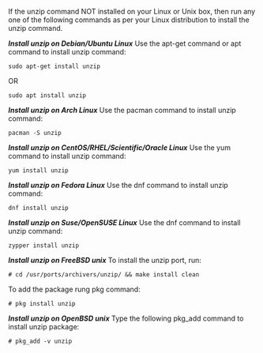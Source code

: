 If the unzip command NOT installed on your Linux or Unix box, then run any one of the following commands as per your Linux distribution to install the unzip command.

***Install unzip on Debian/Ubuntu Linux***
Use the apt-get command or apt command to install unzip command:
```
sudo apt-get install unzip
```
OR
```
sudo apt install unzip
```

***Install unzip on Arch Linux***
Use the pacman command to install unzip command:
```
pacman -S unzip
```

***Install unzip on CentOS/RHEL/Scientific/Oracle Linux***
Use the yum command to install unzip command:
```
yum install unzip
```

***Install unzip on Fedora Linux***
Use the dnf command to install unzip command:
```
dnf install unzip
```

***Install unzip on Suse/OpenSUSE Linux***
Use the dnf command to install unzip command:
```
zypper install unzip
```

***Install unzip on FreeBSD unix***
To install the unzip port, run:
```
# cd /usr/ports/archivers/unzip/ && make install clean
```
To add the package rung pkg command:
```
# pkg install unzip
```

***Install unzip on OpenBSD unix***
Type the following pkg_add command to install unzip package:
```
# pkg_add -v unzip
```


